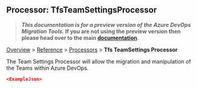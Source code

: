 ## Processor: TfsTeamSettingsProcessor

>**_This documentation is for a preview version of the Azure DevOps Migration Tools._ If you are not using the preview version then please head over to the main [documentation](https://nkdagility.github.io/azure-devops-migration-tools).**

[Overview](.././index.md) > [Reference](../index.md) > [Processors](./index.md) > **Tfs TeamSettings Processor**

The Team Settings Processor will allow the migration and manipulation of the Teams within Azure DevOps. 

<Options>

```JSON
<ExampleJson>
```